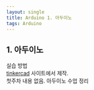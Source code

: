```yaml
---
layout: single
title: Arduino 1. 아두이노
tags: Arduino
---
```


## 1. 아두이노
실습 방법  
[tinkercad](https://www.tinkercad.com/dashboard) 사이트에서 제작.  
첫주차 내용 없음. 아두이노 수업 정리

